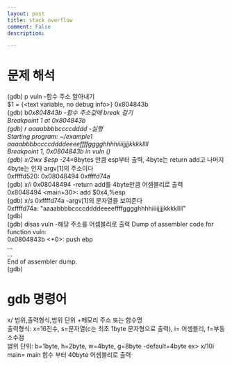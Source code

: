 ```yaml
---
layout: post
title: stack overflow
comment: False
description: 

---
```


# 문제 해석  
(gdb) p vuln  -함수 주소 알아내기  
$1 = {<text variable, no debug info>} 0x804843b <vuln>  
(gdb) b*0x804843b -함수 주소값에 break 걸기  
Breakpoint 1 at 0x804843b  
(gdb) r aaaabbbbccccdddd -실행  
Starting program: ~/example1 aaaabbbbccccddddeeeeffffgggghhhhiiiijjjjkkkkllll  
Breakpoint 1, 0x0804843b in vuln ()  
(gdb) x/2wx $esp  -2*4=8bytes 만큼 esp부터 출력, 4byte는 return add고 나머지 4byte는 인자 argv[1]의 주소이다  
0xffffd520:	0x08048494	0xffffd74a  
(gdb) x/i 0x08048494 -return add를 4byte만큼 어셈블리로 출력  
   0x8048494 <main+30>:	add    $0x4,%esp  
(gdb) x/s 0xffffd74a -argv[1]의 문자열을 보여준다  
0xffffd74a:	"aaaabbbbccccddddeeeeffffgggghhhhiiiijjjjkkkkllll"  
(gdb)   
(gdb) disas vuln -해당 주소를 어셈블리로 출력
Dump of assembler code for function vuln:  
   0x0804843b <+0>:	push   ebp  
  ...  
  ...  
End of assembler dump.  
(gdb)   

# gdb 명령어  
x/ 범위,출력형식,범위 단위 +메모리 주소 또는 함수명  
출력형식: x=16진수, s=문자열(c는 최초 1byte 문자형으로 출력), i= 어셈블리, f=부동소수점  
범위 단위: b=1byte, h=2byte, w=4byte, g=8byte  -default=4byte
ex> x/10i main= main 함수 부터 40byte 어셈블리로 출력

